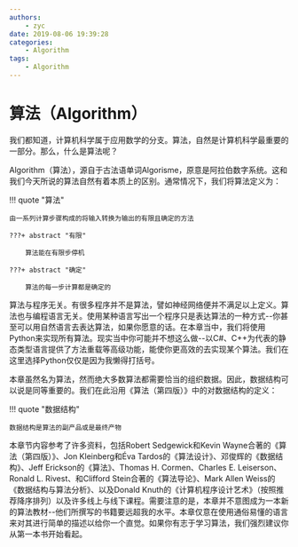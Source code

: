 ```yaml
---
authors:
    - zyc
date: 2019-08-06 19:39:28
categories:
    - Algorithm
tags:
    - Algorithm
---
```


# 算法（Algorithm）

我们都知道，计算机科学属于应用数学的分支。算法，自然是计算机科学最重要的一部分。那么，什么是算法呢？

Algorithm（算法），源自于古法语单词Algorisme，原意是阿拉伯数字系统。这和我们今天所说的算法自然有着本质上的区别。通常情况下，我们将算法定义为：

!!! quote "算法"

    由一系列计算步骤构成的将输入转换为输出的有限且确定的方法

    ???+ abstract "有限"

        算法能在有限步停机

    ???+ abstract "确定"

        算法的每一步计算都是确定的

算法与程序无关。有很多程序并不是算法，譬如神经网络便并不满足以上定义。算法也与编程语言无关。使用某种语言写出一个程序只是表达算法的一种方式--你甚至可以用自然语言去表达算法，如果你愿意的话。在本章当中，我们将使用Python来实现所有算法。现实当中你可能并不想这么做--以C#、C++为代表的静态类型语言提供了方法重载等高级功能，能使你更高效的去实现某个算法。我们在这里选择Python仅仅是因为我懒得打括号。

本章虽然名为算法，然而绝大多数算法都需要恰当的组织数据。因此，数据结构可以说是同等重要的。我们在此沿用《算法（第四版）》中的对数据结构的定义：

!!! quote "数据结构"

    数据结构是算法的副产品或是最终产物

本章节内容参考了许多资料，包括Robert Sedgewick和Kevin Wayne合著的《算法（第四版）》、Jon Kleinberg和Éva Tardos的《算法设计》、邓俊辉的《数据结构》、Jeff Erickson的《算法》、Thomas H. Cormen、Charles E. Leiserson、Ronald L. Rivest、和Clifford Stein合著的《算法导论》、Mark Allen Weiss的《数据结构与算法分析》、以及Donald Knuth的《计算机程序设计艺术》（按照推荐降序排列）以及许多线上与线下课程。需要注意的是，本章并不意图成为一本新的算法教材--他们所撰写的书籍要远超我的水平。本章仅意在使用通俗易懂的语言来对其进行简单的描述以给你一个直觉。如果你有志于学习算法，我们强烈建议你从第一本书开始看起。
